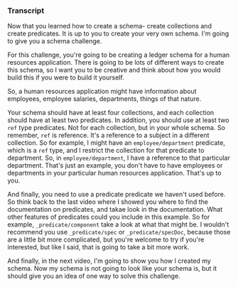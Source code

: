 ### Transcript

Now that you learned how to create a schema- create collections and create predicates. It is up to you to create your very own schema. I'm going to give you a schema challenge. 

For this challenge, you're going to be creating a ledger schema for a human resources application. There is going to be lots of different ways to create this schema, so I want you to be creative and think about how you would build this if you were to build it yourself. 

So, a human resources application might have information about employees, employee salaries, departments, things of that nature.

Your schema should have at least four collections, and each collection should have at least two predicates. In addition, you should use at least two `ref` type predicates. Not for each collection, but in your whole schema. So remember, `ref` is reference. It's a reference to a subject in a different collection. So for example, I might have an `employee/department` predicate,  which is a `ref` type, and I restrict the collection for that predicate to department. So, in `employee/department`, I have a reference to that particular department. That's just an example, you don't have to have employees or departments in your particular human resources application. That's up to you. 

And finally, you need to use a predicate predicate we haven't used before. So think back to the last video where I showed you where to find the documentation on predicates, and takae look in the documentation. What other features of predicates could you include in this example. So for example, `_predicate/component` take a look at what that might be. I wouldn't recommend you use `_predicate/spec` or `_predicate/specDoc`, because those are a little bit more complicated, but you're welcome to try if you're interested, but like I said, that is going to take a bit more work. 

And finally, in the next video, I'm going to show you how I created my schema. Now my schema is not going to look like your schema is, but it should give you an idea of one way to solve this challenge. 